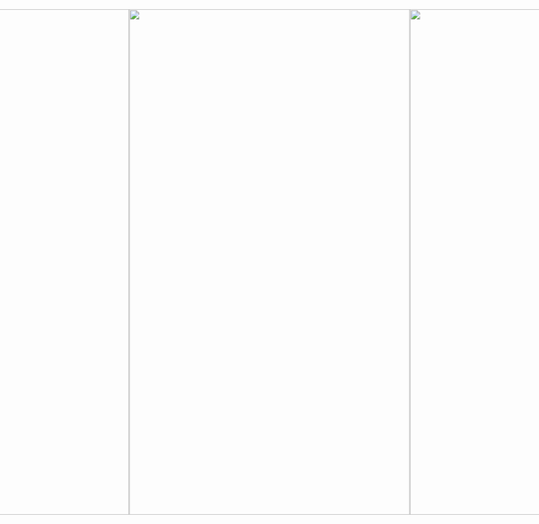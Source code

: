 <div style="display: flex; flex-direction: row; align-items: center; justify-content: center">
  
  <img width="500" height="900" src="https://github.com/user-attachments/assets/25be5a4d-3c33-411f-9b6e-5367b5927b35">
  
  <img width="500" height="900" src="https://github.com/user-attachments/assets/ce80162d-fd3e-4952-bfbd-d979801c2fa8">
  

  <img width="500" height="900" src="https://github.com/user-attachments/assets/c7320f91-3173-44bf-a078-5458f27cab2f">
  
  <img width="500" height="900" src="https://github.com/user-attachments/assets/4999ddee-4cbe-4532-91f6-305629b85272">
  
  <img width="500" height="900" src="https://github.com/user-attachments/assets/f07a9f80-3a9d-41cf-af15-ca6f151d7747">
  
  <img width="500" height="900" src="https://github.com/user-attachments/assets/68ffc143-ea59-48a6-a6e1-7dca90cff72f">
  
  <img width="500" height="900" src="https://github.com/user-attachments/assets/2f450f06-4544-46a9-b92c-875cc3bdc8a5">
  
  <img width="500" height="900" src="https://github.com/user-attachments/assets/2562526c-166a-472b-85ca-70ec6472b6c4">
  
  <img width="500" height="900" src="https://github.com/user-attachments/assets/3c010aa7-0818-4dd5-b707-28e105f739a9">
  
  <img width="500" height="900" src="https://github.com/user-attachments/assets/d5a0dffc-1bca-4bee-8785-a331dc0f02b5">
  
  <img width="500" height="900" src="https://github.com/user-attachments/assets/d8782212-bbdb-4a6c-b311-a581b1ba4b7e">
  
  <img width="500" height="900" src="https://github.com/user-attachments/assets/fc2b446f-677e-4c03-b9c1-bbdc765e9394">
  
 
  <img width="500" height="900" src="https://github.com/user-attachments/assets/8b5e5fad-1516-450f-a2ad-867d5efdae1a">
</div>



